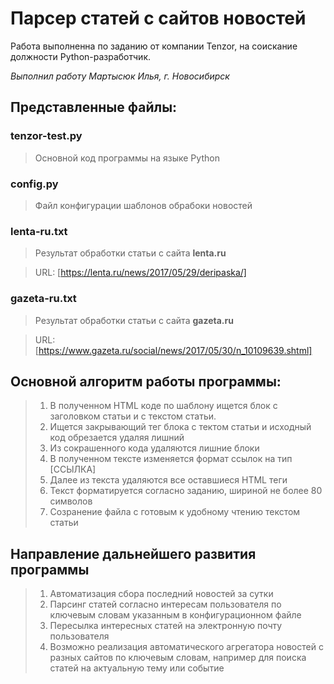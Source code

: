 # Парсер статей с сайтов новостей
Работа выполненна по заданию от компании Tenzor, на соискание должности Python-разработчик.

_Выполнил работу Мартысюк Илья, г. Новосибирск_

## Представленные файлы:

### tenzor-test.py

> Основной код программы на языке Python

### config.py

> Файл конфигурации шаблонов обрабоки новостей

### lenta-ru.txt

> Результат обработки статьи с сайта **lenta.ru** 

> URL: [https://lenta.ru/news/2017/05/29/deripaska/]

### gazeta-ru.txt

> Результат обработки статьи с сайта **gazeta.ru** 

> URL: [https://www.gazeta.ru/social/news/2017/05/30/n_10109639.shtml]

## Основной алгоритм работы программы:

> 1) В полученном HTML коде по шаблону ищется блок с заголовком статьи и с текстом статьи.
> 2) Ищется закрывающий тег </div> блока с тектом статьи и исходный код обрезается удаляя лишний
> 3) Из сокрашенного кода удаляются лишние блоки <div></div>
> 4) В полученном тексте изменяется формат ссылок на тип [ССЫЛКА]
> 5) Далее из текста удаляются все оставшиеся HTML теги
> 6) Текст форматируется согласно заданию, шириной не более 80 символов
> 7) Созранение файла с готовым к удобному чтению текстом статьи

## Направление дальнейшего развития программы

> 1) Автоматизация сбора последний новостей за сутки
> 2) Парсинг статей согласно интересам пользователя по ключевым словам указанным в конфигурационном файле
> 3) Пересылка интересных статей на электронную почту пользователя
> 4) Возможно реализация автоматического агрегатора новостей с разных сайтов по ключевым словам, например для поиска статей на актуальную тему или событие
